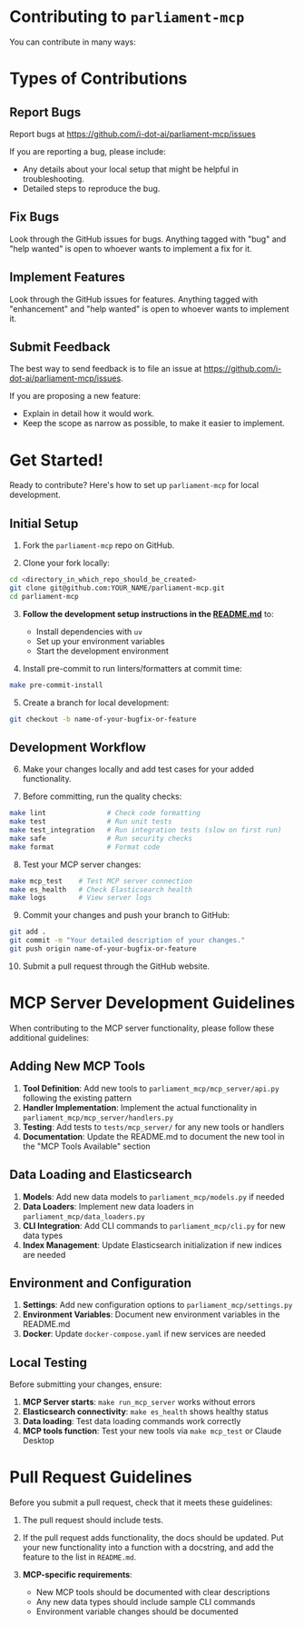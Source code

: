 # Contributing to `parliament-mcp`

You can contribute in many ways:

# Types of Contributions

## Report Bugs

Report bugs at https://github.com/i-dot-ai/parliament-mcp/issues

If you are reporting a bug, please include:

- Any details about your local setup that might be helpful in troubleshooting.
- Detailed steps to reproduce the bug.

## Fix Bugs

Look through the GitHub issues for bugs.
Anything tagged with "bug" and "help wanted" is open to whoever wants to implement a fix for it.

## Implement Features

Look through the GitHub issues for features.
Anything tagged with "enhancement" and "help wanted" is open to whoever wants to implement it.

## Submit Feedback

The best way to send feedback is to file an issue at https://github.com/i-dot-ai/parliament-mcp/issues.

If you are proposing a new feature:

- Explain in detail how it would work.
- Keep the scope as narrow as possible, to make it easier to implement.

# Get Started!

Ready to contribute? Here's how to set up `parliament-mcp` for local development.

## Initial Setup

1. Fork the `parliament-mcp` repo on GitHub.

2. Clone your fork locally:

```bash
cd <directory_in_which_repo_should_be_created>
git clone git@github.com:YOUR_NAME/parliament-mcp.git
cd parliament-mcp
```

3. **Follow the development setup instructions in the [README.md](README.md#development)** to:
   - Install dependencies with `uv`
   - Set up your environment variables
   - Start the development environment

4. Install pre-commit to run linters/formatters at commit time:

```bash
make pre-commit-install
```

5. Create a branch for local development:

```bash
git checkout -b name-of-your-bugfix-or-feature
```

## Development Workflow

6. Make your changes locally and add test cases for your added functionality.

7. Before committing, run the quality checks:

```bash
make lint               # Check code formatting
make test               # Run unit tests
make test_integration   # Run integration tests (slow on first run)
make safe               # Run security checks
make format             # Format code
```

8. Test your MCP server changes:

```bash
make mcp_test    # Test MCP server connection
make es_health   # Check Elasticsearch health
make logs        # View server logs
```

9. Commit your changes and push your branch to GitHub:

```bash
git add .
git commit -m "Your detailed description of your changes."
git push origin name-of-your-bugfix-or-feature
```

10. Submit a pull request through the GitHub website.

# MCP Server Development Guidelines

When contributing to the MCP server functionality, please follow these additional guidelines:

## Adding New MCP Tools

1. **Tool Definition**: Add new tools to `parliament_mcp/mcp_server/api.py` following the existing pattern
2. **Handler Implementation**: Implement the actual functionality in `parliament_mcp/mcp_server/handlers.py`
3. **Testing**: Add tests to `tests/mcp_server/` for any new tools or handlers
4. **Documentation**: Update the README.md to document the new tool in the "MCP Tools Available" section

## Data Loading and Elasticsearch

1. **Models**: Add new data models to `parliament_mcp/models.py` if needed
2. **Data Loaders**: Implement new data loaders in `parliament_mcp/data_loaders.py`
3. **CLI Integration**: Add CLI commands to `parliament_mcp/cli.py` for new data types
4. **Index Management**: Update Elasticsearch initialization if new indices are needed

## Environment and Configuration

1. **Settings**: Add new configuration options to `parliament_mcp/settings.py`
2. **Environment Variables**: Document new environment variables in the README.md
3. **Docker**: Update `docker-compose.yaml` if new services are needed

## Local Testing

Before submitting your changes, ensure:

1. **MCP Server starts**: `make run_mcp_server` works without errors
2. **Elasticsearch connectivity**: `make es_health` shows healthy status
3. **Data loading**: Test data loading commands work correctly
4. **MCP tools function**: Test your new tools via `make mcp_test` or Claude Desktop

# Pull Request Guidelines

Before you submit a pull request, check that it meets these guidelines:

1. The pull request should include tests.

2. If the pull request adds functionality, the docs should be updated.
   Put your new functionality into a function with a docstring, and add the feature to the list in `README.md`.

3. **MCP-specific requirements**:
   - New MCP tools should be documented with clear descriptions
   - Any new data types should include sample CLI commands
   - Environment variable changes should be documented
